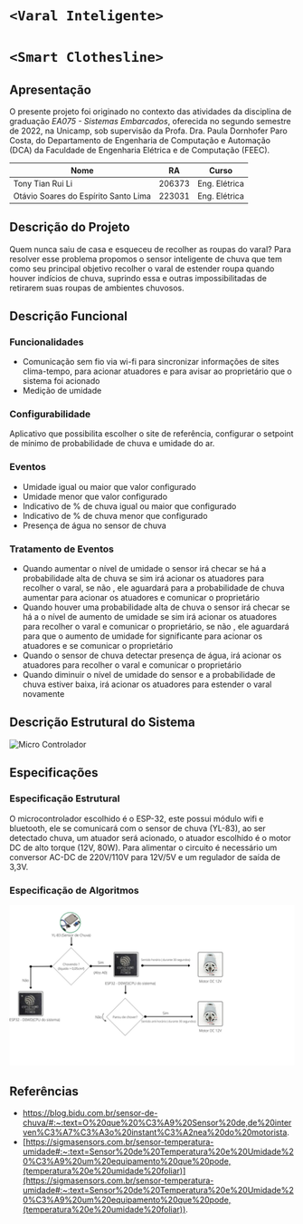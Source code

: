 # `<Varal Inteligente>`
  

# `<Smart Clothesline>`  

## Apresentação


O presente projeto foi originado no contexto das atividades da disciplina de graduação *EA075 - Sistemas Embarcados*, oferecida no segundo semestre de 2022, na Unicamp, sob supervisão da Profa. Dra. Paula Dornhofer Paro Costa, do Departamento de Engenharia de Computação e Automação (DCA) da Faculdade de Engenharia Elétrica e de Computação (FEEC).

|Nome | RA | Curso|
|--|--|--|
| Tony Tian Rui Li | 206373 | Eng. Elétrica|
| Otávio Soares do Espírito Santo Lima | 223031 | Eng. Elétrica|
## Descrição do Projeto
Quem nunca saiu de casa e esqueceu de recolher as roupas do varal? Para resolver esse problema propomos o sensor inteligente de chuva que tem como seu principal objetivo recolher o varal de estender roupa quando houver indícios de chuva, suprindo essa e outras impossibilitadas de retirarem suas roupas de ambientes chuvosos.
## Descrição Funcional
### Funcionalidades
  - Comunicação sem fio via wi-fi para sincronizar informações de sites clima-tempo, para acionar atuadores e para avisar ao proprietário que o sistema foi acionado
- Medição de umidade
### Configurabilidade
  Aplicativo que possibilita escolher o site de referência, configurar o setpoint de mínimo de probabilidade de chuva e umidade do ar.
### Eventos
- Umidade igual ou maior que valor configurado
- Umidade menor que valor configurado
- Indicativo de % de chuva igual ou maior que configurado
- Indicativo de % de chuva menor que configurado
- Presença de água no sensor de chuva
### Tratamento de Eventos
- Quando aumentar o nível de umidade o sensor irá checar se há a probabilidade alta de chuva se sim irá acionar os atuadores para recolher o varal, se não , ele aguardará para a probabilidade de chuva aumentar para acionar os atuadores e comunicar o proprietário
- Quando houver uma probabilidade alta de chuva o sensor irá checar se há a o nível de aumento de umidade se sim irá acionar os atuadores para recolher o varal e comunicar o proprietário, se não , ele aguardará para que o aumento de umidade for significante para acionar os atuadores e se comunicar o proprietário
- Quando o sensor de chuva detectar presença de água, irá acionar os atuadores para recolher o varal e comunicar o proprietário
- Quando diminuir o nível de umidade do sensor e a probabilidade de chuva estiver baixa, irá acionar os atuadores para estender o varal novamente
## Descrição Estrutural do Sistema
![Micro Controlador](https://github.com/OtavioSoares1997/ea075/blob/main/2022.2/Micro%20Controlador.png)

## Especificações
### Especificação Estrutural
O microcontrolador escolhido é o ESP-32, este possui módulo wifi e bluetooth, ele se comunicará com o sensor de chuva (YL-83), ao ser detectado chuva, um atuador será acionado, o atuador escolhido é o motor DC de alto torque (12V, 80W). Para alimentar o circuito é necessário um conversor AC-DC de 220V/110V para 12V/5V e um regulador de saída de 3,3V.
 
### Especificação de Algoritmos 

![YL-83 (Sensor de Chuva)](https://github.com/OtavioSoares1997/ea075/blob/main/2022.2/SmartClothesline/YL-83%20(Sensor%20de%20Chuva).jpg)


## Referências
- https://blog.bidu.com.br/sensor-de-chuva/#:~:text=O%20que%20%C3%A9%20Sensor%20de,de%20interven%C3%A7%C3%A3o%20instant%C3%A2nea%20do%20motorista.
- [https://sigmasensors.com.br/sensor-temperatura-umidade#:~:text=Sensor%20de%20Temperatura%20e%20Umidade%20%C3%A9%20um%20equipamento%20que%20pode,(temperatura%20e%20umidade%20foliar)](https://sigmasensors.com.br/sensor-temperatura-umidade#:~:text=Sensor%20de%20Temperatura%20e%20Umidade%20%C3%A9%20um%20equipamento%20que%20pode,(temperatura%20e%20umidade%20foliar)).
